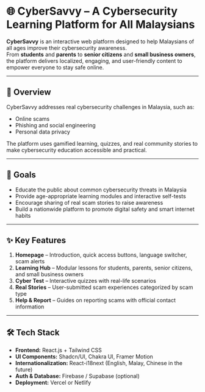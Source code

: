 # 🌐 CyberSavvy – A Cybersecurity Learning Platform for All Malaysians

**CyberSavvy** is an interactive web platform designed to help Malaysians of all ages improve their cybersecurity awareness.  
From **students** and **parents** to **senior citizens** and **small business owners**, the platform delivers localized, engaging, and user-friendly content to empower everyone to stay safe online.

---

## 📖 Overview
CyberSavvy addresses real cybersecurity challenges in Malaysia, such as:
- Online scams
- Phishing and social engineering
- Personal data privacy

The platform uses gamified learning, quizzes, and real community stories to make cybersecurity education accessible and practical.

---

## 🎯 Goals
- Educate the public about common cybersecurity threats in Malaysia  
- Provide age-appropriate learning modules and interactive self-tests  
- Encourage sharing of real scam stories to raise awareness  
- Build a nationwide platform to promote digital safety and smart internet habits  

---

## ✨ Key Features
1. **Homepage** – Introduction, quick access buttons, language switcher, scam alerts  
2. **Learning Hub** – Modular lessons for students, parents, senior citizens, and small business owners  
3. **Cyber Test** – Interactive quizzes with real-life scenarios  
4. **Real Stories** – User-submitted scam experiences categorized by scam type  
5. **Help & Report** – Guides on reporting scams with official contact information  

---

## 🛠 Tech Stack
- **Frontend:** React.js + Tailwind CSS  
- **UI Components:** Shadcn/UI, Chakra UI, Framer Motion  
- **Internationalization:** React-i18next (English, Malay, Chinese in the future)  
- **Auth & Database:** Firebase / Supabase (optional)  
- **Deployment:** Vercel or Netlify  
